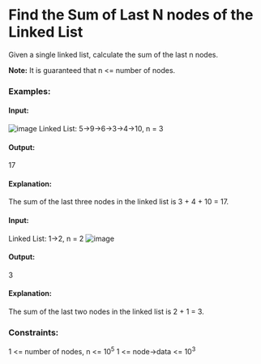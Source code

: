 # Find the Sum of Last N nodes of the Linked List
Given a single linked list, calculate the sum of the last n nodes.

**Note:** It is guaranteed that n <= number of nodes.

### Examples:
#### Input:
![image](https://github.com/user-attachments/assets/33c791b5-4153-4662-b2eb-c88cda4fd0c3)
Linked List: 5->9->6->3->4->10, n = 3
#### Output: 
17
#### Explanation:
The sum of the last three nodes in the linked list is 3 + 4 + 10 = 17.

#### Input:
Linked List: 1->2, n = 2
![image](https://github.com/user-attachments/assets/daa9b940-748d-4d57-9cfe-f8e2eacdff7f)
#### Output: 
3
#### Explanation:
The sum of the last two nodes in the linked list is 2 + 1 = 3.

### Constraints:
1 <= number of nodes, n <= $`10^5`$
1 <= node->data <= $`10^3`$



